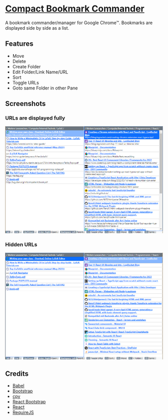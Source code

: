 # [Compact Bookmark Commander](https://chrome.google.com/webstore/detail/compact-bookmark-commande/lgdojbjinbmgdadlekaegholeddmcjmd)

A bookmark commander/manager for Google Chrome™. Bookmarks are displayed side by side as a list.

## Features
- Move
- Delete
- Create Folder
- Edit Folder/Link Name/URL
- Sort
- Toggle URLs
- Goto same Folder in other Pane

## Screenshots

### URLs are displayed fully
![Screenshot](/images/screenshot.png)

### Hidden URLs
![Screenshot without URLs](/images/screenshot-no-URLs.png)

## Credits
- [Babel](https://babeljs.io/)
- [Bootstrap](https://getbootstrap.com/)
- [cpy](https://github.com/sindresorhus/cpy)
- [React Bootstrap](https://react-bootstrap.github.io/)
- [React](https://react.dev/)
- [RequireJS](https://requirejs.org/)
